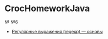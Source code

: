 # CrocHomeworkJava
№ №6  
+  [Регулярные выражения (regexp) — основы](https://habr.com/ru/post/545150/ "Необязательная подсказка")
